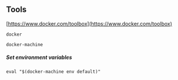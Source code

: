 ## Tools

[https://www.docker.com/toolbox](https://www.docker.com/toolbox)

`docker`

`docker-machine`

##### Set environment variables

```
eval "$(docker-machine env default)"
```
